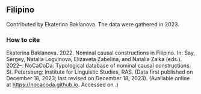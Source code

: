 ## Filipino

Contributed by Ekaterina Baklanova. The data were gathered in 2023.

### How to cite

Ekaterina Baklanova. 2022. Nominal causal constructions in Filipino. In: Say, Sergey, Natalia Logvinova,
Elizaveta Zabelina, and Natalia Zaika (eds.). 2022–. NoCaCoDa: Typological database of nominal causal constructions.
St. Petersburg: Institute for Linguistic Studies, RAS. (Data first published on December 18, 2023;
last revised on December 18, 2023). (Available online at https://nocacoda.github.io. Accessed on <span class="today-span"></span>.)
